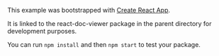 This example was bootstrapped with [Create React App](https://github.com/facebook/create-react-app).

It is linked to the react-doc-viewer package in the parent directory for development purposes.

You can run `npm install` and then `npm start` to test your package.
